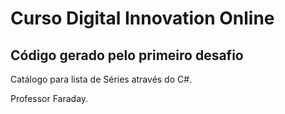 # Curso Digital Innovation Online 
## Código gerado pelo primeiro desafio

Catálogo para lista de Séries através do C#. 

Professor Faraday. 